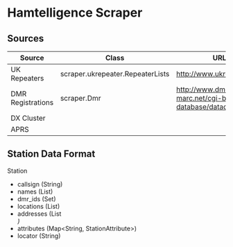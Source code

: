 Hamtelligence Scraper
=====================

Sources
-------

| Source        | Class | URL           | In DB ?  |
| ------------- | ----- | ------------- | -------- |
| UK Repeaters  | scraper.ukrepeater.RepeaterLists | http://www.ukrepeater.net | Yes |
| DMR Registrations | scraper.Dmr | http://www.dmr-marc.net/cgi-bin/trbo-database/datadump.cgi | Yes + MotoTRBO files |
| DX Cluster |  |  | No |
| APRS |  |  | No |

Station Data Format
-------------------

Station
 - callsign (String)
 - names (List<Name>)
 - dmr_ids (Set<Long>)
 - locations (List<GeoLocation>)
 - addresses (List<Address>)
 - attributes (Map<String, StationAttribute>)
 - locator (String)